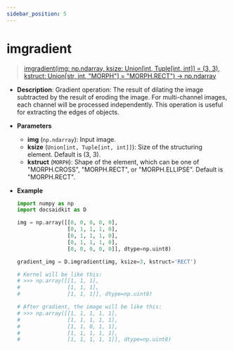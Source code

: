 ```yaml
---
sidebar_position: 5
---
```


# imgradient

>[imgradient(img: np.ndarray, ksize: Union[int, Tuple[int, int]] = (3, 3), kstruct: Union[str, int, "MORPH"] = "MORPH.RECT") -> np.ndarray](https://github.com/DocsaidLab/DocsaidKit/blob/012540eebaebb2718987dd3ec0f7dcf40f403caa/docsaidkit/vision/morphology.py#L135)

- **Description**: Gradient operation: The result of dilating the image subtracted by the result of eroding the image. For multi-channel images, each channel will be processed independently. This operation is useful for extracting the edges of objects.

- **Parameters**

    - **img** (`np.ndarray`): Input image.
    - **ksize** (`Union[int, Tuple[int, int]]`): Size of the structuring element. Default is (3, 3).
    - **kstruct** (`MORPH`): Shape of the element, which can be one of "MORPH.CROSS", "MORPH.RECT", or "MORPH.ELLIPSE". Default is "MORPH.RECT".

- **Example**

    ```python
    import numpy as np
    import docsaidkit as D

    img = np.array([[0, 0, 0, 0, 0],
                    [0, 1, 1, 1, 0],
                    [0, 1, 1, 1, 0],
                    [0, 1, 1, 1, 0],
                    [0, 0, 0, 0, 0]], dtype=np.uint8)

    gradient_img = D.imgradient(img, ksize=3, kstruct='RECT')

    # Kernel will be like this:
    # >>> np.array([[1, 1, 1],
    #               [1, 1, 1],
    #               [1, 1, 1]], dtype=np.uint8)

    # After gradient, the image will be like this:
    # >>> np.array([[1, 1, 1, 1, 1],
    #               [1, 1, 1, 1, 1],
    #               [1, 1, 0, 1, 1],
    #               [1, 1, 1, 1, 1],
    #               [1, 1, 1, 1, 1]], dtype=np.uint8)
    ```
